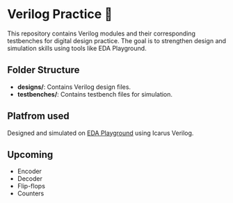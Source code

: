# Verilog Practice 🚀

This repository contains Verilog modules and their corresponding testbenches for digital design practice. The goal is to strengthen design and simulation skills using tools like EDA Playground.

## Folder Structure

- **designs/**: Contains Verilog design files.
- **testbenches/**: Contains testbench files for simulation.

## Platfrom used
Designed and simulated on [EDA Playground](https://www.edaplayground.com/) using Icarus Verilog.

## Upcoming
- Encoder
- Decoder
- Flip-flops
- Counters
